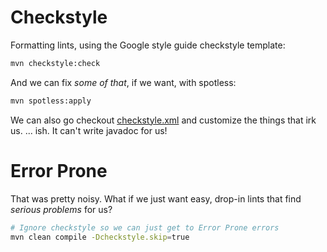 # Checkstyle

Formatting lints, using the Google style guide checkstyle template:
```bash
mvn checkstyle:check
``` 

And we can fix _some of that_, if we want, with spotless:

```bash
mvn spotless:apply
```

We can also go checkout [checkstyle.xml](checkstyle.xml) and customize the things that irk us.
... ish. It can't write javadoc for us!


# Error Prone

That was pretty noisy. What if we just want easy, drop-in lints that find _serious problems_ for us?

```bash
# Ignore checkstyle so we can just get to Error Prone errors
mvn clean compile -Dcheckstyle.skip=true 
```

